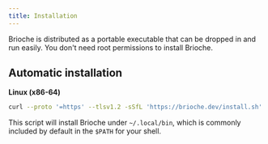 ```yaml
---
title: Installation
---
```


Brioche is distributed as a portable executable that can be dropped in and run easily. You don't need root permissions to install Brioche.

## Automatic installation

**Linux (x86-64)**

```bash
curl --proto '=https' --tlsv1.2 -sSfL 'https://brioche.dev/install.sh' | bash
```

This script will install Brioche under `~/.local/bin`, which is commonly included by default in the `$PATH` for your shell.
